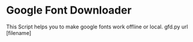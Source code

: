 <h1>Google Font Downloader</h1>
This Script helps you to make google fonts work offline or local.
gfd.py url [filename]